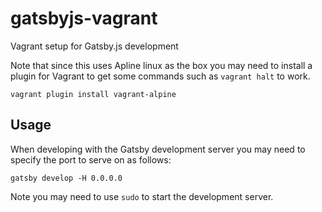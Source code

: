 # gatsbyjs-vagrant
Vagrant setup for Gatsby.js development

Note that since this uses Apline linux as the box you may need to install
a plugin for Vagrant to get some commands such as `vagrant halt` to work.

```
vagrant plugin install vagrant-alpine
```


## Usage
When developing with the Gatsby development server you may need to specify the port to serve on as follows:

```
gatsby develop -H 0.0.0.0
```

Note you may need to use `sudo` to start the development server.
